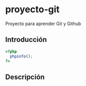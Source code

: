 # proyecto-git
Proyecto para aprender Git y Github

## Introducción
```php
<?php 
  phpinfo();
?>
```
## Descripción

